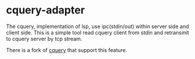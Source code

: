 # cquery-adapter
The cquery, implementation of lsp, use ipc(stdin/out) within server side and client side. 
This is a simple tool read cquery client from stdin and retransmit to cquery server by tcp stream.

There is a fork of [cquery](https://github.com/LiLeoH/cquery) that support this feature.
